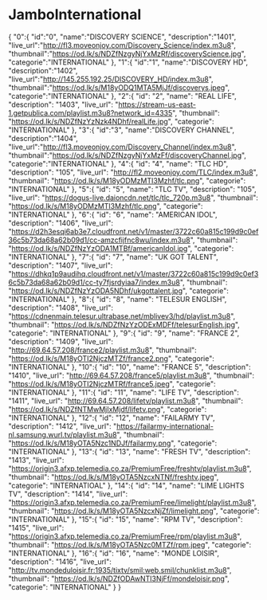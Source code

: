 # JamboInternational
{
  "0":{
  "id":"0",
  "name":"DISCOVERY SCIENCE",
  "description":"1401",
  "live_url":"http://fl3.moveonjoy.com/Discovery_Science/index.m3u8",
  "thumbnail":"https://od.lk/s/NDZfNzgyNjYxMzRf/discoveryScience.jpg",
  "categorie":"INTERNATIONAL"
  },
  "1":{
  "id":"1",
  "name":"DISCOVERY HD",
  "description":"1402",
  "live_url":"http://145.255.192.25/DISCOVERY_HD/index.m3u8",
  "thumbnail":"https://od.lk/s/M18yODQ1MTA5MjJf/discoverys.jpeg",
  "categorie":"INTERNATIONAL"
  },
  "2":{
  "id": "2",
  "name": "REAL LIFE",
  "description": "1403",
  "live_url": "https://stream-us-east-1.getpublica.com/playlist.m3u8?network_id=4335",
  "thumbnail": "https://od.lk/s/NDZfNzYzNzk4NDhf/realLife.jpg",
  "categorie": "INTERNATIONAL"
  },
  "3":{
  "id":"3",
  "name":"DISCOVERY CHANNEL",
  "description":"1404",
  "live_url":"http://fl3.moveonjoy.com/Discovery_Channel/index.m3u8",
  "thumbnail":"https://od.lk/s/NDZfNzgyNjYxMzFf/discoveryChannel.jpg",
  "categorie":"INTERNATIONAL"
  },
  "4":{
  "id": "4",
  "name": "TLC HD",
  "description": "105",
  "live_url": "http://fl2.moveonjoy.com/TLC/index.m3u8",
  "thumbnail": "https://od.lk/s/M18yODMzMTI3Mzhf/tlc.png",
  "categorie": "INTERNATIONAL"
  },
  "5":{
  "id": "5",
  "name": "TLC TV",
  "description": "105",
  "live_url": "https://dogus-live.daioncdn.net/tlc/tlc_720p.m3u8",
  "thumbnail": "https://od.lk/s/M18yODMzMTI3Mzhf/tlc.png",
  "categorie": "INTERNATIONAL"
  },
  "6":{
  "id": "6",
  "name": "AMERICAN IDOL",
  "description": "1406",
  "live_url": "https://d2h3esqi6ab3e7.cloudfront.net/v1/master/3722c60a815c199d9c0ef36c5b73da68a62b09d1/cc-amzcfijfnc8wu/index.m3u8",
  "thumbnail": "https://od.lk/s/NDZfNzYzODA1MTBf/americanIdol.jpg",
  "categorie": "INTERNATIONAL"
  },
  "7":{
  "id": "7",
  "name": "UK GOT TALENT",
  "description": "1407",
  "live_url": "https://dhkq1p9audihq.cloudfront.net/v1/master/3722c60a815c199d9c0ef36c5b73da68a62b09d1/cc-ty7fjsrdyiaa7/index.m3u8",
  "thumbnail": "https://od.lk/s/NDZfNzYzODA5NDhf/ukgottalent.jpg",
  "categorie": "INTERNATIONAL"
  },
  "8":{
  "id": "8",
  "name": "TELESUR ENGLISH",
  "description": "1408",
  "live_url": "https://cdnenmain.telesur.ultrabase.net/mblivev3/hd/playlist.m3u8",
  "thumbnail": "https://od.lk/s/NDZfNzYzODExMDFf/telesurEnglish.jpg",
  "categorie": "INTERNATIONAL"
  },
  "9":{
  "id": "9",
  "name": "FRANCE 2",
  "description": "1409",
  "live_url": "http://69.64.57.208/france2/playlist.m3u8",
  "thumbnail": "https://od.lk/s/M18yOTI2NjczMTZf/france2.png",
  "categorie": "INTERNATIONAL"
  },
  "10":{
  "id": "10",
  "name": "FRANCE 5",
  "description": "1410",
  "live_url": "http://69.64.57.208/france5/playlist.m3u8",
  "thumbnail": "https://od.lk/s/M18yOTI2NjczMTRf/france5.jpeg",
  "categorie": "INTERNATIONAL"
  },
  "11":{
  "id": "11",
  "name": "LIFE TV",
  "description": "1411",
  "live_url": "http://69.64.57.208/lifetv/playlist.m3u8",
  "thumbnail": "https://od.lk/s/NDZfNTMwMjIxMjdf/lifetv.png",
  "categorie": "INTERNATIONAL"
  },
  "12":{
  "id": "12",
  "name": "FAILARMY TV",
  "description": "1412",
  "live_url": "https://failarmy-international-nl.samsung.wurl.tv/playlist.m3u8",
  "thumbnail": "https://od.lk/s/M18yOTA5Nzc1NDJf/failarmy.png",
  "categorie": "INTERNATIONAL"
  },
  "13":{
  "id": "13",
  "name": "FRESH TV",
  "description": "1413",
  "live_url": "https://origin3.afxp.telemedia.co.za/PremiumFree/freshtv/playlist.m3u8",
  "thumbnail": "https://od.lk/s/M18yOTA5NzcxNTNf/freshtv.jpeg",
  "categorie": "INTERNATIOAL"
  },
  "14":{
  "id": "14",
  "name": "LIME LIGHTS TV",
  "description": "1414",
  "live_url": "https://origin3.afxp.telemedia.co.za/PremiumFree/limelight/playlist.m3u8",
  "thumbnail": "https://od.lk/s/M18yOTA5NzcxNjZf/limelight.png",
  "categorie": "INTERNATIONAL"
  },
  "15":{
  "id": "15",
  "name": "RPM TV",
  "description": "1415",
  "live_url": "https://origin3.afxp.telemedia.co.za/PremiumFree/rpm/playlist.m3u8",
  "thumbnail": "https://od.lk/s/M18yOTA5Nzc0MTZf/rpm.jpeg",
  "categorie": "INTERNATIONAL"
  },
  "16":{
  "id": "16",
  "name": "MONDE LOISIR",
  "description": "1416",
  "live_url": "http://tv.mondeduloisir.fr:1935/tixtv/smil:web.smil/chunklist.m3u8",
  "thumbnail": "https://od.lk/s/NDZfODAwNTI3NjFf/mondeloisir.png",
  "categorie": "INTERNATIONAL"
  }
}

